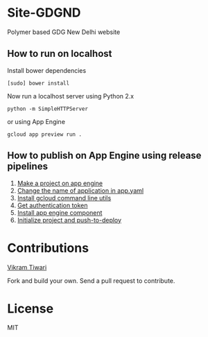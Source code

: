 # Site-GDGND
Polymer based GDG New Delhi website

How to run on localhost
-----------------------
Install bower dependencies
```
[sudo] bower install
```
Now run a localhost server using Python 2.x
```
python -m SimpleHTTPServer
```
or using App Engine
```
gcloud app preview run .
```

How to publish on App Engine using release pipelines
----------------------------------------------------
1. [Make a project on app engine](http://console.developers.google.com/)
2. [Change the name of application in app.yaml](https://github.com/VikramTiwari/site-gdgnd/blob/master/app.yaml#L1)
2. [Install gcloud command line utils](https://cloud.google.com/sdk/gcloud/)
3. [Get authentication token](https://cloud.google.com/sdk/gcloud/#gcloud.auth)
4. [Install app engine component](https://cloud.google.com/sdk/gcloud/#gcloud.components)
5. [Initialize project and push-to-deploy](https://cloud.google.com/sdk/gcloud/#gcloud.init)

# Contributions
[Vikram Tiwari](http://google.com/+VikramTiwari)

Fork and build your own. Send a pull request to contribute.

# License
MIT
